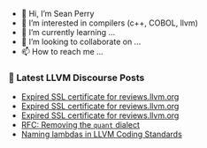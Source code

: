 - 👋 Hi, I’m Sean Perry
- 👀 I’m interested in compilers (c++, COBOL, llvm)
- 🌱 I’m currently learning ...
- 💞️ I’m looking to collaborate on ...
- 📫 How to reach me ...

<!---
s66perry/s66perry is a ✨ special ✨ repository because its `README.md` (this file) appears on your GitHub profile.
You can click the Preview link to take a look at your changes.
--->
### 📕 Latest LLVM Discourse Posts

<!-- DISCOURSE-LLVM:START -->
- [Expired SSL certificate for reviews.llvm.org](https://discourse.llvm.org/t/expired-ssl-certificate-for-reviews-llvm-org/62696#post_3)
- [Expired SSL certificate for reviews.llvm.org](https://discourse.llvm.org/t/expired-ssl-certificate-for-reviews-llvm-org/62696#post_2)
- [Expired SSL certificate for reviews.llvm.org](https://discourse.llvm.org/t/expired-ssl-certificate-for-reviews-llvm-org/62696#post_1)
- [RFC: Removing the `quant` dialect](https://discourse.llvm.org/t/rfc-removing-the-quant-dialect/3643#post_18)
- [Naming lambdas in LLVM Coding Standards](https://discourse.llvm.org/t/naming-lambdas-in-llvm-coding-standards/62689#post_2)
<!-- DISCOURSE-LLVM:END -->
